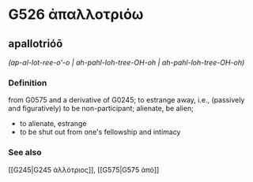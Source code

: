 # G526 ἀπαλλοτριόω

## apallotrióō

_(ap-al-lot-ree-o'-o | ah-pahl-loh-tree-OH-oh | ah-pahl-loh-tree-OH-oh)_

### Definition

from G0575 and a derivative of G0245; to estrange away, i.e., (passively and figuratively) to be non-participant; alienate, be alien; 

- to alienate, estrange
- to be shut out from one's fellowship and intimacy

### See also

[[G245|G245 ἀλλότριος]], [[G575|G575 ἀπό]]
